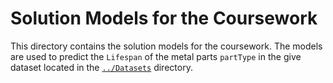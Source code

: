 # Solution Models for the Coursework

This directory contains the solution models for the coursework. The models are used to predict the `Lifespan` of the metal parts `partType` in the give dataset located in the [`../Datasets`](../Datasets/) directory.
